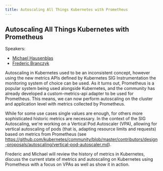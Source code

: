 ```yaml
---
title: Autoscaling All Things Kubernetes with Prometheus
---
```


## Autoscaling All Things Kubernetes with Prometheus

Speakers:
* [Michael Hausenblas](/2018-munich/speakers/michael-hausenblas/)
* [Frederic Branczyk](/2018-munich/speakers/frederic-branczyk/)

Autoscaling in Kubernetes used to be an inconsistent concept, however using the new metrics APIs defined by Kubernetes SIG Instrumentation the monitoring system of choice can be used. As it turns out, Prometheus is a popular system being used alongside Kubernetes, and the community has already developed a custom-metrics-api adapter to be used for Prometheus. This means, we can now perform autoscaling on the cluster and application level with metrics collected by Prometheus.

While for some use cases single values are enough, for others more sophisticated historic metrics are necessary. In the context of the SIG Autoscaling, we're working on a Vertical Pod Autoscaler (VPA), allowing for vertical autoscaling of pods (that is, adapting resource limits and requests) based on metrics from Prometheus (see https://github.com/kubernetes/community/blob/master/contributors/design-proposals/autoscaling/vertical-pod-autoscaler.md).

Frederic and Michael will review the history of metrics in Kubernetes, discuss the current state of metrics and autoscaling on Kubernetes using Prometheus with a focus on VPAs as well as show it in action.
